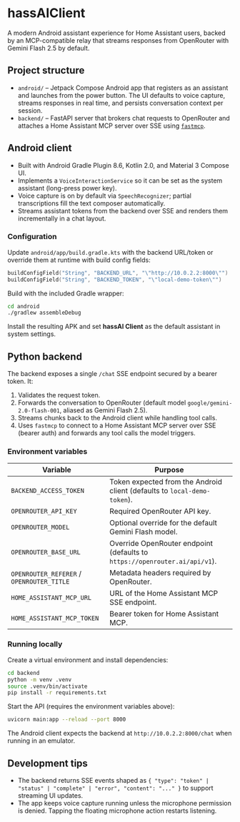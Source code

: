 # hassAIClient

A modern Android assistant experience for Home Assistant users, backed by an MCP-compatible relay that streams responses from OpenRouter with Gemini Flash 2.5 by default.

## Project structure

- `android/` – Jetpack Compose Android app that registers as an assistant and launches from the power button. The UI defaults to voice capture, streams responses in real time, and persists conversation context per session.
- `backend/` – FastAPI server that brokers chat requests to OpenRouter and attaches a Home Assistant MCP server over SSE using [`fastmcp`](https://pypi.org/project/fastmcp/).

## Android client

* Built with Android Gradle Plugin 8.6, Kotlin 2.0, and Material 3 Compose UI.
* Implements a `VoiceInteractionService` so it can be set as the system assistant (long-press power key).
* Voice capture is on by default via `SpeechRecognizer`; partial transcriptions fill the text composer automatically.
* Streams assistant tokens from the backend over SSE and renders them incrementally in a chat layout.

### Configuration

Update `android/app/build.gradle.kts` with the backend URL/token or override them at runtime with build config fields:

```kotlin
buildConfigField("String", "BACKEND_URL", "\"http://10.0.2.2:8000\"")
buildConfigField("String", "BACKEND_TOKEN", "\"local-demo-token\"")
```

Build with the included Gradle wrapper:

```bash
cd android
./gradlew assembleDebug
```

Install the resulting APK and set **hassAI Client** as the default assistant in system settings.

## Python backend

The backend exposes a single `/chat` SSE endpoint secured by a bearer token. It:

1. Validates the request token.
2. Forwards the conversation to OpenRouter (default model `google/gemini-2.0-flash-001`, aliased as Gemini Flash 2.5).
3. Streams chunks back to the Android client while handling tool calls.
4. Uses `fastmcp` to connect to a Home Assistant MCP server over SSE (bearer auth) and forwards any tool calls the model triggers.

### Environment variables

| Variable | Purpose |
| --- | --- |
| `BACKEND_ACCESS_TOKEN` | Token expected from the Android client (defaults to `local-demo-token`). |
| `OPENROUTER_API_KEY` | Required OpenRouter API key. |
| `OPENROUTER_MODEL` | Optional override for the default Gemini Flash model. |
| `OPENROUTER_BASE_URL` | Override OpenRouter endpoint (defaults to `https://openrouter.ai/api/v1`). |
| `OPENROUTER_REFERER` / `OPENROUTER_TITLE` | Metadata headers required by OpenRouter. |
| `HOME_ASSISTANT_MCP_URL` | URL of the Home Assistant MCP SSE endpoint. |
| `HOME_ASSISTANT_MCP_TOKEN` | Bearer token for Home Assistant MCP. |

### Running locally

Create a virtual environment and install dependencies:

```bash
cd backend
python -m venv .venv
source .venv/bin/activate
pip install -r requirements.txt
```

Start the API (requires the environment variables above):

```bash
uvicorn main:app --reload --port 8000
```

The Android client expects the backend at `http://10.0.2.2:8000/chat` when running in an emulator.

## Development tips

- The backend returns SSE events shaped as `{ "type": "token" | "status" | "complete" | "error", "content": "..." }` to support streaming UI updates.
- The app keeps voice capture running unless the microphone permission is denied. Tapping the floating microphone action restarts listening.


